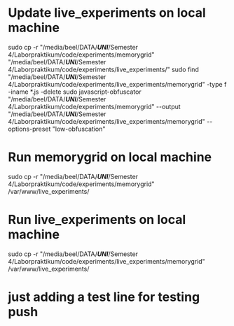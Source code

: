 
# Update live_experiments on local machine
sudo cp -r "/media/beel/DATA/___UNI___/Semester 4/Laborpraktikum/code/experiments/memorygrid" "/media/beel/DATA/___UNI___/Semester 4/Laborpraktikum/code/experiments/live_experiments/"
sudo find "/media/beel/DATA/___UNI___/Semester 4/Laborpraktikum/code/experiments/live_experiments/memorygrid" -type f -iname \*.js -delete
sudo javascript-obfuscator "/media/beel/DATA/___UNI___/Semester 4/Laborpraktikum/code/experiments/memorygrid" --output "/media/beel/DATA/___UNI___/Semester 4/Laborpraktikum/code/experiments/live_experiments/memorygrid" --options-preset "low-obfuscation"


# Run memorygrid on local machine
sudo cp -r "/media/beel/DATA/___UNI___/Semester 4/Laborpraktikum/code/experiments/memorygrid" /var/www/live_experiments/


# Run live_experiments on local machine
sudo cp -r "/media/beel/DATA/___UNI___/Semester 4/Laborpraktikum/code/experiments/live_experiments/memorygrid" /var/www/live_experiments/

# just adding a test line for testing push